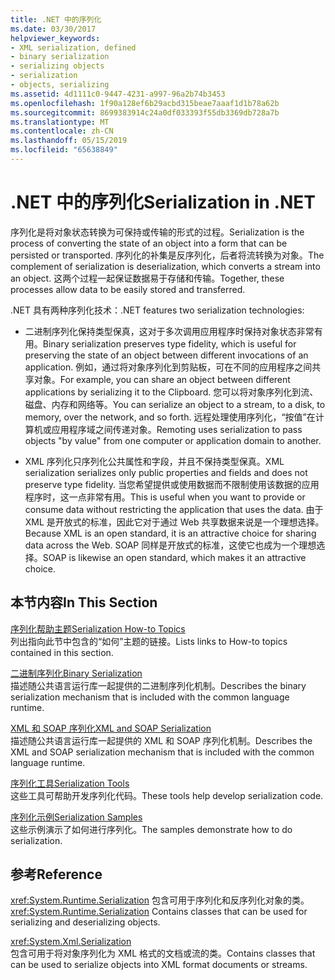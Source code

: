 ```yaml
---
title: .NET 中的序列化
ms.date: 03/30/2017
helpviewer_keywords:
- XML serialization, defined
- binary serialization
- serializing objects
- serialization
- objects, serializing
ms.assetid: 4d1111c0-9447-4231-a997-96a2b74b3453
ms.openlocfilehash: 1f90a128ef6b29acbd315beae7aaaf1d1b78a62b
ms.sourcegitcommit: 8699383914c24a0df033393f55db3369db728a7b
ms.translationtype: MT
ms.contentlocale: zh-CN
ms.lasthandoff: 05/15/2019
ms.locfileid: "65638849"
---
```

# <a name="serialization-in-net"></a><span data-ttu-id="ed731-102">.NET 中的序列化</span><span class="sxs-lookup"><span data-stu-id="ed731-102">Serialization in .NET</span></span>
<span data-ttu-id="ed731-103">序列化是将对象状态转换为可保持或传输的形式的过程。</span><span class="sxs-lookup"><span data-stu-id="ed731-103">Serialization is the process of converting the state of an object into a form that can be persisted or transported.</span></span> <span data-ttu-id="ed731-104">序列化的补集是反序列化，后者将流转换为对象。</span><span class="sxs-lookup"><span data-stu-id="ed731-104">The complement of serialization is deserialization, which converts a stream into an object.</span></span> <span data-ttu-id="ed731-105">这两个过程一起保证数据易于存储和传输。</span><span class="sxs-lookup"><span data-stu-id="ed731-105">Together, these processes allow data to be easily stored and transferred.</span></span>  
  
<span data-ttu-id="ed731-106">.NET 具有两种序列化技术：</span><span class="sxs-lookup"><span data-stu-id="ed731-106">.NET features two serialization technologies:</span></span>  
  
- <span data-ttu-id="ed731-107">二进制序列化保持类型保真，这对于多次调用应用程序时保持对象状态非常有用。</span><span class="sxs-lookup"><span data-stu-id="ed731-107">Binary serialization preserves type fidelity, which is useful for preserving the state of an object between different invocations of an application.</span></span> <span data-ttu-id="ed731-108">例如，通过将对象序列化到剪贴板，可在不同的应用程序之间共享对象。</span><span class="sxs-lookup"><span data-stu-id="ed731-108">For example, you can share an object between different applications by serializing it to the Clipboard.</span></span> <span data-ttu-id="ed731-109">您可以将对象序列化到流、磁盘、内存和网络等。</span><span class="sxs-lookup"><span data-stu-id="ed731-109">You can serialize an object to a stream, to a disk, to memory, over the network, and so forth.</span></span> <span data-ttu-id="ed731-110">远程处理使用序列化，“按值”在计算机或应用程序域之间传递对象。</span><span class="sxs-lookup"><span data-stu-id="ed731-110">Remoting uses serialization to pass objects "by value" from one computer or application domain to another.</span></span>  
  
- <span data-ttu-id="ed731-111">XML 序列化只序列化公共属性和字段，并且不保持类型保真。</span><span class="sxs-lookup"><span data-stu-id="ed731-111">XML serialization serializes only public properties and fields and does not preserve type fidelity.</span></span> <span data-ttu-id="ed731-112">当您希望提供或使用数据而不限制使用该数据的应用程序时，这一点非常有用。</span><span class="sxs-lookup"><span data-stu-id="ed731-112">This is useful when you want to provide or consume data without restricting the application that uses the data.</span></span> <span data-ttu-id="ed731-113">由于 XML 是开放式的标准，因此它对于通过 Web 共享数据来说是一个理想选择。</span><span class="sxs-lookup"><span data-stu-id="ed731-113">Because XML is an open standard, it is an attractive choice for sharing data across the Web.</span></span> <span data-ttu-id="ed731-114">SOAP 同样是开放式的标准，这使它也成为一个理想选择。</span><span class="sxs-lookup"><span data-stu-id="ed731-114">SOAP is likewise an open standard, which makes it an attractive choice.</span></span>  
  
## <a name="in-this-section"></a><span data-ttu-id="ed731-115">本节内容</span><span class="sxs-lookup"><span data-stu-id="ed731-115">In This Section</span></span>  
[<span data-ttu-id="ed731-116">序列化帮助主题</span><span class="sxs-lookup"><span data-stu-id="ed731-116">Serialization How-to Topics</span></span>](../../../docs/standard/serialization/serialization-how-to-topics.md)  
<span data-ttu-id="ed731-117">列出指向此节中包含的“如何”主题的链接。</span><span class="sxs-lookup"><span data-stu-id="ed731-117">Lists links to How-to topics contained in this section.</span></span>
  
[<span data-ttu-id="ed731-118">二进制序列化</span><span class="sxs-lookup"><span data-stu-id="ed731-118">Binary Serialization</span></span>](../../../docs/standard/serialization/binary-serialization.md)  
<span data-ttu-id="ed731-119">描述随公共语言运行库一起提供的二进制序列化机制。</span><span class="sxs-lookup"><span data-stu-id="ed731-119">Describes the binary serialization mechanism that is included with the common language runtime.</span></span>

[<span data-ttu-id="ed731-120">XML 和 SOAP 序列化</span><span class="sxs-lookup"><span data-stu-id="ed731-120">XML and SOAP Serialization</span></span>](../../../docs/standard/serialization/xml-and-soap-serialization.md)  
<span data-ttu-id="ed731-121">描述随公共语言运行库一起提供的 XML 和 SOAP 序列化机制。</span><span class="sxs-lookup"><span data-stu-id="ed731-121">Describes the XML and SOAP serialization mechanism that is included with the common language runtime.</span></span>

[<span data-ttu-id="ed731-122">序列化工具</span><span class="sxs-lookup"><span data-stu-id="ed731-122">Serialization Tools</span></span>](../../../docs/standard/serialization/serialization-tools.md)  
<span data-ttu-id="ed731-123">这些工具可帮助开发序列化代码。</span><span class="sxs-lookup"><span data-stu-id="ed731-123">These tools help develop serialization code.</span></span>

[<span data-ttu-id="ed731-124">序列化示例</span><span class="sxs-lookup"><span data-stu-id="ed731-124">Serialization Samples</span></span>](../../../docs/standard/serialization/serialization-samples.md)  
<span data-ttu-id="ed731-125">这些示例演示了如何进行序列化。</span><span class="sxs-lookup"><span data-stu-id="ed731-125">The samples demonstrate how to do serialization.</span></span>

## <a name="reference"></a><span data-ttu-id="ed731-126">参考</span><span class="sxs-lookup"><span data-stu-id="ed731-126">Reference</span></span>
<span data-ttu-id="ed731-127"><xref:System.Runtime.Serialization> 包含可用于序列化和反序列化对象的类。</span><span class="sxs-lookup"><span data-stu-id="ed731-127"><xref:System.Runtime.Serialization> Contains classes that can be used for serializing and deserializing objects.</span></span>
  
<xref:System.Xml.Serialization>  
<span data-ttu-id="ed731-128">包含可用于将对象序列化为 XML 格式的文档或流的类。</span><span class="sxs-lookup"><span data-stu-id="ed731-128">Contains classes that can be used to serialize objects into XML format documents or streams.</span></span>
